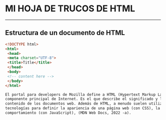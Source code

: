 # **MI HOJA DE TRUCOS DE HTML**
-----------------------------
## __Estructura de un documento de HTML__

```html
<!DOCTYPE html>
<html>
 <head>
 <meta charset="UTF-8">
 <title>Title</title>
 </head>
 <body>
 <!-- content here -->
 </body>
</html>

El portal para developers de Mozilla define a HTML (Hypertext Markup Language) como el
componente principal de Internet. Es el que describe el significado y la estructura del
contenido de los documentos web. Además de HTML, a menudo suelen utilizarse otras
tecnologías para definir la apariencia de una página web (con CSS), la funcionalidad o
comportamiento (con JavaScript), (MDN Web Docs, 2022 -a).


